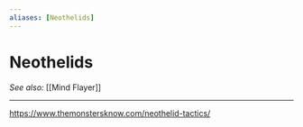 ```yaml
---
aliases: [Neothelids]
---
```

# Neothelids
*See also:* [[Mind Flayer]]
___
https://www.themonstersknow.com/neothelid-tactics/